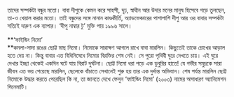 তাদের সম্পর্কটা বন্ধুর মতো। বাবা দীপুকে কেমন করে সাহসী, দৃঢ়, স্বাধীন আর উদার মনের মানুষ হিসেবে গড়ে তুলছেন, তা-ও খেয়াল করার মতো। তাই বন্ধুদের সঙ্গে নানান কাণ্ডকীর্তি, অ্যাডভেঞ্চারের পাশাপাশি দীপু আর ওর বাবার সম্পর্কটা সত্যিই দারুণ এক ব্যাপার। ‘দীপু নাম্বার টু’ মুক্তি পায় ১৯৯৬ সালে।

**‘ফাইন্ডিং নিমো’  
**কমলা-সাদা রঙের ছোট্ট মাছ নিমো। নিমোকে সারাক্ষণ আগলে রাখে বাবা মারলিন। কিছুতেই তাকে চোখের আড়াল হতে দেয় না। কিন্তু বাবার এত বিধিনিষেধে নিমোর বিরক্তির শেষ নেই। সে পুরো পৃথিবী ঘুরে দেখতে চায়। এই ঘুরে দেখার ইচ্ছা থেকেই একদিন ঘটে যায় বিরাট দুর্ঘটনা। ছোট্ট নিমো ধরা পড়ে এক ডুবুরির হাতে! যে গভীর সমুদ্রকে সারা জীবন এত ভয় পেয়েছে মারলিন, ছেলেকে বাঁচাতে সেখানেই শুরু হয় তার এক দুর্দান্ত অভিযান। শেষ পর্যন্ত মারলিন ছোট্ট নিমোকে উদ্ধার করতে পেরেছিল কি না, তা জানতে দেখে ফেলুন ‘ফাইন্ডিং নিমো’ (২০০৩) নামের অসাধারণ অ্যানিমেশন সিনেমাটি।
